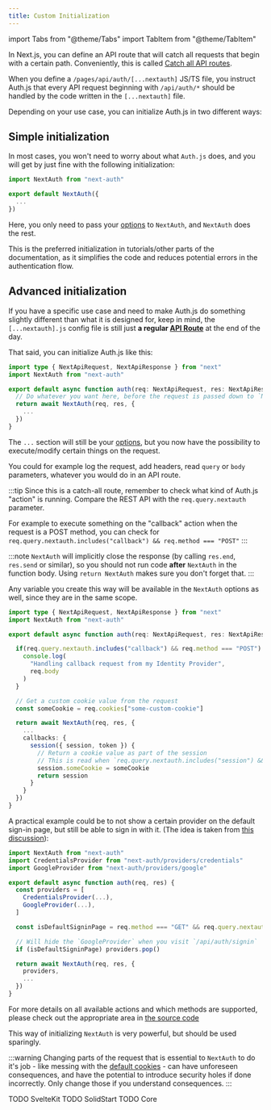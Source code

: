 ```yaml
---
title: Custom Initialization
---
```


import Tabs from "@theme/Tabs"
import TabItem from "@theme/TabItem"


<Tabs groupId="frameworks" queryString>
  <TabItem value="next" label="Next.js" default>


In Next.js, you can define an API route that will catch all requests that begin with a certain path. Conveniently, this is called [Catch all API routes](https://nextjs.org/docs/api-routes/dynamic-api-routes#catch-all-api-routes).

When you define a `/pages/api/auth/[...nextauth]` JS/TS file, you instruct Auth.js that every API request beginning with `/api/auth/*` should be handled by the code written in the `[...nextauth]` file.

Depending on your use case, you can initialize Auth.js in two different ways:

## Simple initialization

In most cases, you won't need to worry about what `Auth.js` does, and you will get by just fine with the following initialization:

```ts title="/pages/api/auth/[...nextauth].js"
import NextAuth from "next-auth"

export default NextAuth({
  ...
})
```

Here, you only need to pass your [options](/reference/core/module.index#authconfig) to `NextAuth`, and `NextAuth` does the rest.

This is the preferred initialization in tutorials/other parts of the documentation, as it simplifies the code and reduces potential errors in the authentication flow.

## Advanced initialization

If you have a specific use case and need to make Auth.js do something slightly different than what it is designed for, keep in mind, the `[...nextauth].js` config file is still just **a regular [API Route](https://nextjs.org/docs/api-routes/introduction)** at the end of the day.

That said, you can initialize Auth.js like this:

```ts title="/pages/api/auth/[...nextauth].ts"
import type { NextApiRequest, NextApiResponse } from "next"
import NextAuth from "next-auth"

export default async function auth(req: NextApiRequest, res: NextApiResponse) {
  // Do whatever you want here, before the request is passed down to `NextAuth`
  return await NextAuth(req, res, {
    ...
  })
}
```

The `...` section will still be your [options](/reference/core/module.index#authconfig), but you now have the possibility to execute/modify certain things on the request.

You could for example log the request, add headers, read `query` or `body` parameters, whatever you would do in an API route.

:::tip
Since this is a catch-all route, remember to check what kind of Auth.js "action" is running. Compare the REST API with the `req.query.nextauth` parameter.

For example to execute something on the "callback" action when the request is a POST method, you can check for `req.query.nextauth.includes("callback") && req.method === "POST"`
:::

:::note
`NextAuth` will implicitly close the response (by calling `res.end`, `res.send` or similar), so you should not run code **after** `NextAuth` in the function body. Using `return NextAuth` makes sure you don't forget that.
:::

Any variable you create this way will be available in the `NextAuth` options as well, since they are in the same scope.

```ts title="/pages/api/auth/[...nextauth].ts"
import type { NextApiRequest, NextApiResponse } from "next"
import NextAuth from "next-auth"

export default async function auth(req: NextApiRequest, res: NextApiResponse) {

  if(req.query.nextauth.includes("callback") && req.method === "POST") {
    console.log(
      "Handling callback request from my Identity Provider",
      req.body
    )
  }

  // Get a custom cookie value from the request
  const someCookie = req.cookies["some-custom-cookie"]

  return await NextAuth(req, res, {
    ...
    callbacks: {
      session({ session, token }) {
        // Return a cookie value as part of the session
        // This is read when `req.query.nextauth.includes("session") && req.method === "GET"`
        session.someCookie = someCookie
        return session
      }
    }
  })
}
```

A practical example could be to not show a certain provider on the default sign-in page, but still be able to sign in with it. (The idea is taken from [this discussion](https://github.com/nextauthjs/next-auth/discussions/3133)):

```js title="/pages/api/auth/[...nextauth].js"
import NextAuth from "next-auth"
import CredentialsProvider from "next-auth/providers/credentials"
import GoogleProvider from "next-auth/providers/google"

export default async function auth(req, res) {
  const providers = [
    CredentialsProvider(...),
    GoogleProvider(...),
  ]

  const isDefaultSigninPage = req.method === "GET" && req.query.nextauth.includes("signin")

  // Will hide the `GoogleProvider` when you visit `/api/auth/signin`
  if (isDefaultSigninPage) providers.pop()

  return await NextAuth(req, res, {
    providers,
    ...
  })
}
```

For more details on all available actions and which methods are supported, please check out the appropriate area in [the source code](https://github.com/nextauthjs/next-auth/blob/main/packages/next-auth/src/core/index.ts)

This way of initializing `NextAuth` is very powerful, but should be used sparingly.

:::warning
Changing parts of the request that is essential to `NextAuth` to do it's job - like messing with the [default cookies](/reference/core#cookies) - can have unforeseen consequences, and have the potential to introduce security holes if done incorrectly. Only change those if you understand consequences.
:::

  </TabItem>
  <TabItem value="sveltekit" label="SvelteKit">
    TODO SvelteKit
  </TabItem>
  <TabItem value="solidstart" label="SolidStart">
    TODO SolidStart
  </TabItem>
  <TabItem value="core" label="Vanilla (No Framework)">
    TODO Core
  </TabItem>
</Tabs>
